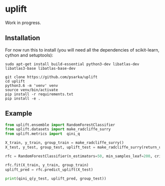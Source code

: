 # uplift

Work in progress.

## Installation

For now run this to install (you will need all the dependencies of scikit-learn, cython and setuptools):

```
sudo apt-get install build-essential python3-dev libatlas-dev libatlas3-base libatlas-base-dev
```

```
git clone https://github.com/psarka/uplift
cd uplift
python3.6 -m 'venv' venv
source venv/bin/activate
pip install -r requirements.txt
pip install -e .
```

## Example

```python
from uplift.ensemble import RandomForestClassifier
from uplift.datasets import make_radcliffe_surry
from uplift.metrics import  qini_q

X_train, y_train, group_train = make_radcliffe_surry()
X_test, y_test, group_test, uplift_test = make_radcliffe_surry(return_uplift=True)

rfc = RandomForestClassifier(n_estimators=50, min_samples_leaf=200, criterion='uplift_gini')

rfc.fit(X_train, y_train, group_train)
uplift_pred = rfc.predict_uplift(X_test)

print(qini_q(y_test, uplift_pred, group_test))
```

